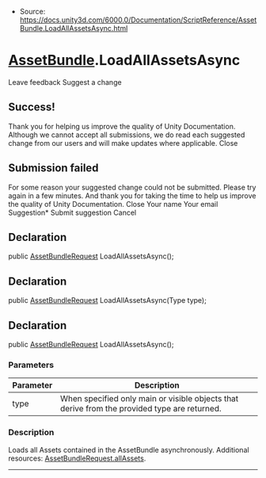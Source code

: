 * Source: https://docs.unity3d.com/6000.0/Documentation/ScriptReference/AssetBundle.LoadAllAssetsAsync.html

#  [AssetBundle](https://docs.unity3d.com/6000.0/Documentation/ScriptReference/AssetBundle.html).LoadAllAssetsAsync
Leave feedback
Suggest a change
## Success!
Thank you for helping us improve the quality of Unity Documentation. Although we cannot accept all submissions, we do read each suggested change from our users and will make updates where applicable.
Close
## Submission failed
For some reason your suggested change could not be submitted. Please <a>try again</a> in a few minutes. And thank you for taking the time to help us improve the quality of Unity Documentation.
Close
Your name Your email Suggestion* Submit suggestion
Cancel
## Declaration
public [AssetBundleRequest](https://docs.unity3d.com/6000.0/Documentation/ScriptReference/AssetBundleRequest.html) LoadAllAssetsAsync(); 
## Declaration
public [AssetBundleRequest](https://docs.unity3d.com/6000.0/Documentation/ScriptReference/AssetBundleRequest.html) LoadAllAssetsAsync(Type type); 
## Declaration
public [AssetBundleRequest](https://docs.unity3d.com/6000.0/Documentation/ScriptReference/AssetBundleRequest.html) LoadAllAssetsAsync(); 
### Parameters
Parameter | Description  
---|---  
type | When specified only main or visible objects that derive from the provided type are returned.  
### Description
Loads all Assets contained in the AssetBundle asynchronously.
Additional resources: [AssetBundleRequest.allAssets](https://docs.unity3d.com/6000.0/Documentation/ScriptReference/AssetBundleRequest-allAssets.html).
* * *
